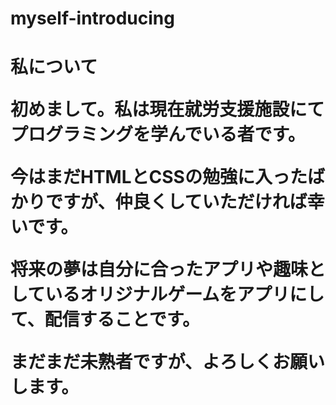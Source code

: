 # myself-introducing
<body>

<h1>私について</1>

<p>初めまして。私は現在就労支援施設にてプログラミングを学んでいる者です。</p>
<p>今はまだHTMLとCSSの勉強に入ったばかりですが、仲良くしていただければ幸いです。</p>
<p>将来の夢は自分に合ったアプリや趣味としているオリジナルゲームをアプリにして、配信することです。</p>

<p>まだまだ未熟者ですが、よろしくお願いします。</p>

</body>
